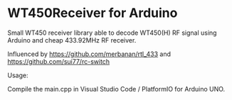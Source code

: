 # WT450Receiver for Arduino

Small WT450 receiver library able to decode WT450(H) RF signal using Arduino and cheap 433.92MHz RF receiver.

Influenced by https://github.com/merbanan/rtl_433 and https://github.com/sui77/rc-switch

Usage:

Compile the main.cpp in Visual Studio Code / PlatformIO for Arduino UNO.
